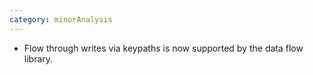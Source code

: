 ```yaml
---
category: minorAnalysis
---
```


* Flow through writes via keypaths is now supported by the data flow library.
